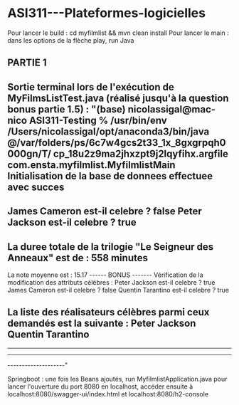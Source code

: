 # ASI311---Plateformes-logicielles

Pour lancer le build : cd myfilmlist && mvn clean install
Pour lancer le main : dans les options de la flèche play, run Java

## PARTIE 1

Sortie terminal lors de l'exécution de MyFilmsListTest.java (réalisé jusqu'à la question bonus partie 1.5) :
"(base) nicolassigal@mac-nico ASI311-Testing %  /usr/bin/env /Users/nicolassigal/opt/anaconda3/bin/java @/var/folders/ps/6c7w4gcs2t33_1x_8gxgrpqh0000gn/T/
cp_18u2z9ma2jhxzpt9j2lqyfihx.argfile com.ensta.myfilmlist.MyfilmlistMain 
Initialisation de la base de donnees effectuee avec succes
--------------------
James Cameron est-il celebre ? false
Peter Jackson est-il celebre ? true
--------------------
La duree totale de la trilogie "Le Seigneur des Anneaux" est de : 558 minutes
--------------------
La note moyenne est : 15.17
------ BONUS -------
Vérification de la modification des attributs célèbres :
Peter Jackson est-il celebre ? true
James Cameron est-il celebre ? false
Quentin Tarantino est-il celebre ? true

La liste des réalisateurs célèbres parmi ceux demandés est la suivante : 
Peter Jackson
Quentin Tarantino
--------------------
--------------------
--------------------
--------------------"


Springboot : une fois les Beans ajoutés, run MyfilmlistApplication.java pour lancer l'ouverture du port 8080 en localhost, accéder ensuite à localhost:8080/swagger-ui/index.html et localhost:8080/h2-console
